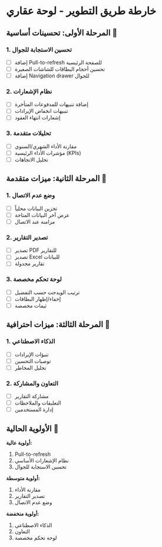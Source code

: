 # خارطة طريق التطوير - لوحة عقاري

## المرحلة الأولى: تحسينات أساسية 🎯

### 1. تحسين الاستجابة للجوال
- [ ] إضافة Pull-to-refresh للصفحة الرئيسية
- [ ] تحسين أحجام البطاقات للشاشات الصغيرة
- [ ] إضافة Navigation drawer للجوال

### 2. نظام الإشعارات
- [ ] إضافة تنبيهات للمدفوعات المتأخرة
- [ ] تنبيهات انخفاض الإيرادات
- [ ] إشعارات انتهاء العقود

### 3. تحليلات متقدمة
- [ ] مقارنة الأداء الشهري/السنوي
- [ ] مؤشرات الأداء الرئيسية (KPIs)
- [ ] تحليل الاتجاهات

## المرحلة الثانية: ميزات متقدمة 🚀

### 1. وضع عدم الاتصال
- [ ] تخزين البيانات محلياً
- [ ] عرض آخر البيانات المتاحة
- [ ] مزامنة عند الاتصال

### 2. تصدير التقارير
- [ ] تصدير PDF للتقارير
- [ ] تصدير Excel للبيانات
- [ ] تقارير مجدولة

### 3. لوحة تحكم مخصصة
- [ ] ترتيب الويدجت حسب التفضيل
- [ ] إخفاء/إظهار البطاقات
- [ ] ثيمات مخصصة

## المرحلة الثالثة: ميزات احترافية 💼

### 1. الذكاء الاصطناعي
- [ ] تنبؤات الإيرادات
- [ ] توصيات التحسين
- [ ] تحليل المخاطر

### 2. التعاون والمشاركة
- [ ] مشاركة التقارير
- [ ] التعليقات والملاحظات
- [ ] إدارة المستخدمين

## الأولوية الحالية 🎯

**أولوية عالية:**
1. Pull-to-refresh
2. نظام الإشعارات الأساسي
3. تحسين الاستجابة للجوال

**أولوية متوسطة:**
1. مقارنة الأداء
2. تصدير التقارير
3. وضع عدم الاتصال

**أولوية منخفضة:**
1. الذكاء الاصطناعي
2. التعاون
3. لوحة تحكم مخصصة

